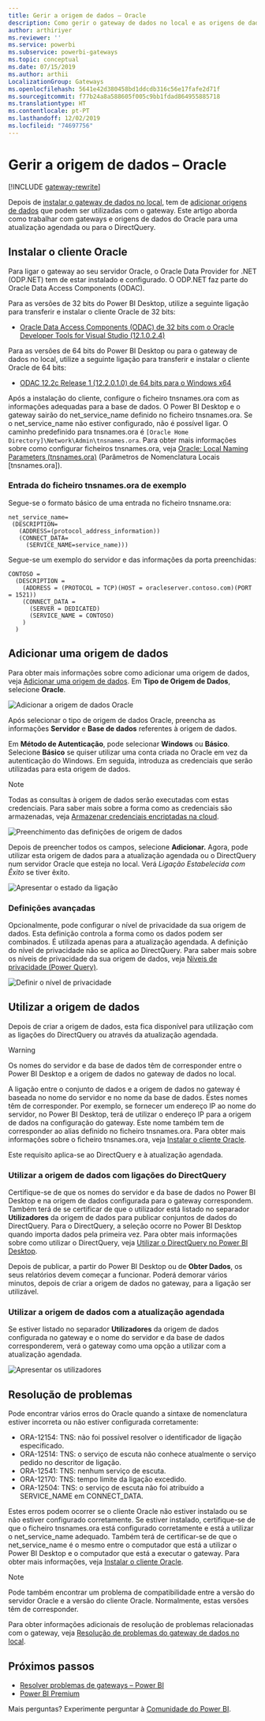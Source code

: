 ```yaml
---
title: Gerir a origem de dados – Oracle
description: Como gerir o gateway de dados no local e as origens de dados que pertencem a esse gateway.
author: arthiriyer
ms.reviewer: ''
ms.service: powerbi
ms.subservice: powerbi-gateways
ms.topic: conceptual
ms.date: 07/15/2019
ms.author: arthii
LocalizationGroup: Gateways
ms.openlocfilehash: 5641e42d380458bd1ddcdb316c56e17fafe2d71f
ms.sourcegitcommit: f77b24a8a588605f005c9bb1fdad864955885718
ms.translationtype: HT
ms.contentlocale: pt-PT
ms.lasthandoff: 12/02/2019
ms.locfileid: "74697756"
---
```

# <a name="manage-your-data-source---oracle"></a>Gerir a origem de dados – Oracle

[!INCLUDE [gateway-rewrite](includes/gateway-rewrite.md)]

Depois de [instalar o gateway de dados no local](/data-integration/gateway/service-gateway-install), tem de [adicionar origens de dados](service-gateway-data-sources.md#add-a-data-source) que podem ser utilizadas com o gateway. Este artigo aborda como trabalhar com gateways e origens de dados do Oracle para uma atualização agendada ou para o DirectQuery.

## <a name="install-the-oracle-client"></a>Instalar o cliente Oracle

Para ligar o gateway ao seu servidor Oracle, o Oracle Data Provider for .NET (ODP.NET) tem de estar instalado e configurado. O ODP.NET faz parte do Oracle Data Access Components (ODAC).

Para as versões de 32 bits do Power BI Desktop, utilize a seguinte ligação para transferir e instalar o cliente Oracle de 32 bits:

* [Oracle Data Access Components (ODAC) de 32 bits com o Oracle Developer Tools for Visual Studio (12.1.0.2.4)](https://www.oracle.com/technetwork/topics/dotnet/utilsoft-086879.html)

Para as versões de 64 bits do Power BI Desktop ou para o gateway de dados no local, utilize a seguinte ligação para transferir e instalar o cliente Oracle de 64 bits:

* [ODAC 12.2c Release 1 (12.2.0.1.0) de 64 bits para o Windows x64](https://www.oracle.com/technetwork/database/windows/downloads/index-090165.html)

Após a instalação do cliente, configure o ficheiro tnsnames.ora com as informações adequadas para a base de dados. O Power BI Desktop e o gateway sairão do net_service_name definido no ficheiro tnsnames.ora. Se o net_service_name não estiver configurado, não é possível ligar. O caminho predefinido para tnsnames.ora é `[Oracle Home Directory]\Network\Admin\tnsnames.ora`. Para obter mais informações sobre como configurar ficheiros tnsnames.ora, veja [Oracle: Local Naming Parameters (tnsnames.ora)](https://docs.oracle.com/cd/B28359_01/network.111/b28317/tnsnames.htm) (Parâmetros de Nomenclatura Locais [tnsnames.ora]).

### <a name="example-tnsnamesora-file-entry"></a>Entrada do ficheiro tnsnames.ora de exemplo

Segue-se o formato básico de uma entrada no ficheiro tnsname.ora:

```
net_service_name=
 (DESCRIPTION=
   (ADDRESS=(protocol_address_information))
   (CONNECT_DATA=
     (SERVICE_NAME=service_name)))
```

Segue-se um exemplo do servidor e das informações da porta preenchidas:

```
CONTOSO =
  (DESCRIPTION =
    (ADDRESS = (PROTOCOL = TCP)(HOST = oracleserver.contoso.com)(PORT = 1521))
    (CONNECT_DATA =
      (SERVER = DEDICATED)
      (SERVICE_NAME = CONTOSO)
    )
  )
```

## <a name="add-a-data-source"></a>Adicionar uma origem de dados

Para obter mais informações sobre como adicionar uma origem de dados, veja [Adicionar uma origem de dados](service-gateway-data-sources.md#add-a-data-source). Em **Tipo de Origem de Dados**, selecione **Oracle**.

![Adicionar a origem de dados Oracle](media/service-gateway-onprem-manage-oracle/data-source-oracle.png)

Após selecionar o tipo de origem de dados Oracle, preencha as informações **Servidor** e **Base de dados** referentes à origem de dados. 

Em **Método de Autenticação**, pode selecionar **Windows** ou **Básico**. Selecione **Básico** se quiser utilizar uma conta criada no Oracle em vez da autenticação do Windows. Em seguida, introduza as credenciais que serão utilizadas para esta origem de dados.

> [!NOTE]
> Todas as consultas à origem de dados serão executadas com estas credenciais. Para saber mais sobre a forma como as credenciais são armazenadas, veja [Armazenar credenciais encriptadas na cloud](service-gateway-data-sources.md#store-encrypted-credentials-in-the-cloud).

![Preenchimento das definições de origem de dados](media/service-gateway-onprem-manage-oracle/data-source-oracle2.png)

Depois de preencher todos os campos, selecione **Adicionar.** Agora, pode utilizar esta origem de dados para a atualização agendada ou o DirectQuery num servidor Oracle que esteja no local. Verá *Ligação Estabelecida com Êxito* se tiver êxito.

![Apresentar o estado da ligação](media/service-gateway-onprem-manage-oracle/datasourcesettings4.png)

### <a name="advanced-settings"></a>Definições avançadas

Opcionalmente, pode configurar o nível de privacidade da sua origem de dados. Esta definição controla a forma como os dados podem ser combinados. É utilizada apenas para a atualização agendada. A definição do nível de privacidade não se aplica ao DirectQuery. Para saber mais sobre os níveis de privacidade da sua origem de dados, veja [Níveis de privacidade (Power Query)](https://support.office.com/article/Privacy-levels-Power-Query-CC3EDE4D-359E-4B28-BC72-9BEE7900B540).

![Definir o nível de privacidade](media/service-gateway-onprem-manage-oracle/datasourcesettings9.png)

## <a name="use-the-data-source"></a>Utilizar a origem de dados

Depois de criar a origem de dados, esta fica disponível para utilização com as ligações do DirectQuery ou através da atualização agendada.

> [!WARNING]
> Os nomes do servidor e da base de dados têm de corresponder entre o Power BI Desktop e a origem de dados no gateway de dados no local.

A ligação entre o conjunto de dados e a origem de dados no gateway é baseada no nome do servidor e no nome da base de dados. Estes nomes têm de corresponder. Por exemplo, se fornecer um endereço IP ao nome do servidor, no Power BI Desktop, terá de utilizar o endereço IP para a origem de dados na configuração do gateway. Este nome também tem de corresponder ao alias definido no ficheiro tnsnames.ora. Para obter mais informações sobre o ficheiro tnsnames.ora, veja [Instalar o cliente Oracle](#install-the-oracle-client).

Este requisito aplica-se ao DirectQuery e à atualização agendada.

### <a name="use-the-data-source-with-directquery-connections"></a>Utilizar a origem de dados com ligações do DirectQuery

Certifique-se de que os nomes do servidor e da base de dados no Power BI Desktop e na origem de dados configurada para o gateway correspondem. Também terá de se certificar de que o utilizador está listado no separador **Utilizadores** da origem de dados para publicar conjuntos de dados do DirectQuery. Para o DirectQuery, a seleção ocorre no Power BI Desktop quando importa dados pela primeira vez. Para obter mais informações sobre como utilizar o DirectQuery, veja [Utilizar o DirectQuery no Power BI Desktop](desktop-use-directquery.md).

Depois de publicar, a partir do Power BI Desktop ou de **Obter Dados**, os seus relatórios devem começar a funcionar. Poderá demorar vários minutos, depois de criar a origem de dados no gateway, para a ligação ser utilizável.

### <a name="use-the-data-source-with-scheduled-refresh"></a>Utilizar a origem de dados com a atualização agendada

Se estiver listado no separador **Utilizadores** da origem de dados configurada no gateway e o nome do servidor e da base de dados corresponderem, verá o gateway como uma opção a utilizar com a atualização agendada.

![Apresentar os utilizadores](media/service-gateway-onprem-manage-oracle/powerbi-gateway-enterprise-schedule-refresh.png)

## <a name="troubleshooting"></a>Resolução de problemas

Pode encontrar vários erros do Oracle quando a sintaxe de nomenclatura estiver incorreta ou não estiver configurada corretamente:

* ORA-12154: TNS: não foi possível resolver o identificador de ligação especificado.
* ORA-12514: TNS: o serviço de escuta não conhece atualmente o serviço pedido no descritor de ligação.
* ORA-12541: TNS: nenhum serviço de escuta.
* ORA-12170: TNS: tempo limite da ligação excedido.
* ORA-12504: TNS: o serviço de escuta não foi atribuído a SERVICE_NAME em CONNECT_DATA.

Estes erros podem ocorrer se o cliente Oracle não estiver instalado ou se não estiver configurado corretamente. Se estiver instalado, certifique-se de que o ficheiro tnsnames.ora está configurado corretamente e está a utilizar o net_service_name adequado. Também terá de certificar-se de que o net_service_name é o mesmo entre o computador que está a utilizar o Power BI Desktop e o computador que está a executar o gateway. Para obter mais informações, veja [Instalar o cliente Oracle](#install-the-oracle-client).

> [!NOTE]
> Pode também encontrar um problema de compatibilidade entre a versão do servidor Oracle e a versão do cliente Oracle. Normalmente, estas versões têm de corresponder.

Para obter informações adicionais de resolução de problemas relacionadas com o gateway, veja [Resolução de problemas do gateway de dados no local](/data-integration/gateway/service-gateway-tshoot).

## <a name="next-steps"></a>Próximos passos

* [Resolver problemas de gateways – Power BI](service-gateway-onprem-tshoot.md)
* [Power BI Premium](service-premium.md)

Mais perguntas? Experimente perguntar à [Comunidade do Power BI](https://community.powerbi.com/).

